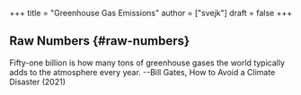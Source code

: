 +++
title = "Greenhouse Gas Emissions"
author = ["svejk"]
draft = false
+++

## Raw Numbers {#raw-numbers}

Fifty-one billion is how many tons of greenhouse gases the world typically adds to the atmosphere every year. --Bill Gates, How to Avoid a Climate Disaster (2021)